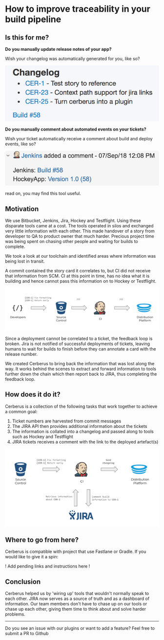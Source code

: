 # How to improve traceability in your build pipeline

## Is this for me?

**Do you manually update release notes of your app?**

Wish your changelog was automatically generated for you, like so?

![Hockey Changelog](assets/hockey_changelog.png)

**Do you manually comment about automated events on your tickets?**

Wish your ticket automatically receive a comment about build and deploy events, like so?

![Jira Comment](assets/jira_comment.png)

read on, you may find this tool useful.

## Motivation

We use Bitbucket, Jenkins, Jira, Hockey and Testflight. Using these disparate tools came at a cost. The tools operated in silos and exchanged very little information with each other. This made handover of a story from developer to QA to product owner that much harder. Precious project time was being spent on chasing other people and waiting for builds to complete.

We took a look at our toolchain and identified areas where information was being lost in transit.

A commit contained the story card it correlates to, but CI did not receive that information from SCM.
CI at this point in time, has no idea what it is building and hence cannot pass this information on to Hockey or Testflight.

![No Traceability](assets/no_traceability.png)

Since a deployment cannot be correlated to a ticket, the feedback loop is broken. Jira is not notified of successful deployments of tickets, leaving humans to wait for builds to finish before they can annotate a card with the release number.

We created Cerberus to bring back the information that was lost along the way. It works behind the scenes to extract and forward information to tools further down the chain which then report back to JIRA, thus completing the feedback loop.

## How does it do it?

Cerberus is a collection of the following tasks that work together to achieve a common goal:

1. Ticket numbers are harvested from commit messages
2. The JIRA API then provides additional information about the tickets
3. The information is collated into a changelog and passed along to tools such as Hockey and Testflight
4. JIRA tickets receives a comment with the link to the deployed artefact(s)

![Cerberus Flow](assets/cerberus_flow.png)

## Where to go from here?

Cerberus is compatible with project that use Fastlane or Gradle. If you would like to give it a spin:

! Add pending links and instructions here !

## Conclusion

Cerberus helped us by 'wiring up' tools that wouldn't normally speak to each other. JIRA now serves as a source of truth and as a dashboard of information. Our team members don't have to chase up on our tools or chase up each other,  giving them time to think about and solve harder problems.

---

Do you see an issue with our plugins or want to add a feature? Feel free to submit a PR to Github <!link pending>
